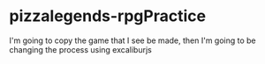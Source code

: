 # pizzalegends-rpgPractice
I'm going to copy the game that I see be made, then I'm going to be changing the process using excaliburjs
